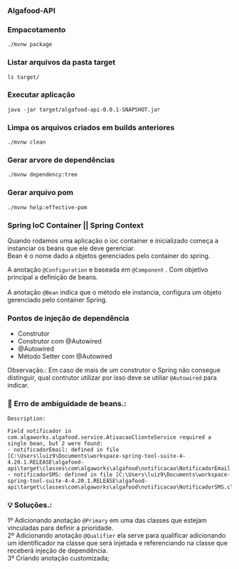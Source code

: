 ### Algafood-API

### Empacotamento
```./mvnw package```

### Listar arquivos da pasta target
```ls target/```

### Executar aplicação
```java -jar target/algafood-api-0.0.1-SNAPSHOT.jar```

### Limpa os arquivos criados em builds anteriores
```./mvnw clean```

### Gerar arvore de dependências 
```./mvnw dependency:tree```

### Gerar arquivo pom
```./mvnw help:effective-pom```


### Spring IoC Container || Spring Context

<p>Quando rodamos uma aplicação o ioc container e inicializado
começa a instanciar os beans que ele deve gerenciar.<br>
Bean é o nome dado a objetos gerenciados pelo container do spring.</p>

A anotação ```@Configuration```  e baseada em ```@Component``` . Com objetivo principal a definição de beans.
<br><br>A anotação ```@Bean``` indica que o método ele instancia, configura um objeto gerenciado pelo container Spring.

### Pontos de injeção de dependência
- Construtor
- Construtor com @Autowired
- @Autowired
- Método Setter com @Autowired

Observação.: Em caso de mais de um construtor o Spring não consegue distinguir, qual contrutor utilizar por isso deve se utiliar ```@Autowired``` para indicar.

### 🐛 Erro de ambiguidade de beans.:

```
Description:

Field notificador in com.algaworks.algafood.service.AtivacaoClienteService required a single bean, but 2 were found:
- notificadorEmail: defined in file [C:\Users\luiz9\Documents\workspace-spring-tool-suite-4-4.20.1.RELEASE\algafood-api\target\classes\com\algaworks\algafood\notificacao\NotificadorEmail.class]
- notificadorSMS: defined in file [C:\Users\luiz9\Documents\workspace-spring-tool-suite-4-4.20.1.RELEASE\algafood-api\target\classes\com\algaworks\algafood\notificacao\NotificadorSMS.class]
```

### 💡 Soluções.:

1º Adicionando anotação ```@Primary``` em uma das classes que estejam vinculadas para definir a prioridade. <br>
2º Adicionando anotação ```@Qualifier``` ela serve para qualificar adicionando um identificador na classe que será injetada e referenciando na classe que receberá injeção de dependência. <br>
3º Criando anotação customizada;